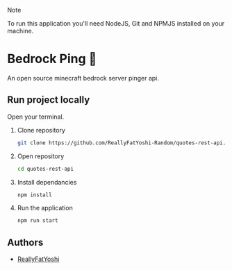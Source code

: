 > [!NOTE]
> To run this application you'll need NodeJS, Git and NPMJS installed on your machine.

# Bedrock Ping 🏓
An open source minecraft bedrock server pinger api.

## Run project locally
Open your terminal.

1. Clone repository
    ```sh
    git clone https://github.com/ReallyFatYoshi-Random/quotes-rest-api.git
    ```

2. Open repository
    ```sh
    cd quotes-rest-api
    ```

3. Install dependancies
    ```sh
    npm install
    ```

4. Run the application
    ```sh
    npm run start
    ```

## Authors

* [ReallyFatYoshi](https://github.com/ReallyFatYoshi)